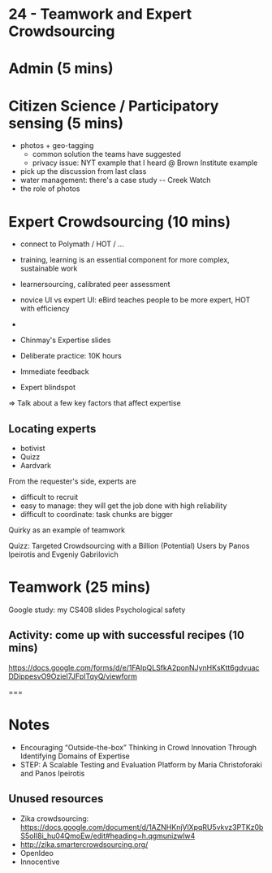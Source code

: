 # 24 - Teamwork and Expert Crowdsourcing

# Admin (5 mins)

# Citizen Science / Participatory sensing (5 mins)
- photos + geo-tagging
	- common solution the teams have suggested
	- privacy issue: NYT example that I heard @ Brown Institute example
- pick up the discussion from last class
- water management: there's a case study -- Creek Watch
- the role of photos


# Expert Crowdsourcing (10 mins)

- connect to Polymath / HOT / ...
- training, learning is an essential component for more complex, sustainable work
- learnersourcing, calibrated peer assessment
- novice UI vs expert UI: eBird teaches people to be more expert, HOT with efficiency


- 
- Chinmay's Expertise slides
- Deliberate practice: 10K hours
- Immediate feedback
- Expert blindspot

=> Talk about a few key factors that affect expertise

## Locating experts
- botivist
- Quizz
- Aardvark

From the requester's side, experts are
- difficult to recruit
- easy to manage: they will get the job done with high reliability
- difficult to coordinate: task chunks are bigger

Quirky as an example of teamwork

Quizz: Targeted Crowdsourcing with a Billion (Potential) Users by Panos Ipeirotis and Evgeniy Gabrilovich


# Teamwork (25 mins)

Google study: my CS408 slides
Psychological safety

## Activity: come up with successful recipes (10 mins)

https://docs.google.com/forms/d/e/1FAIpQLSfkA2ponNJynHKsKtt6gdvuacDDippesvO9OzieI7JFpITqyQ/viewform

===
# Notes
- Encouraging “Outside-the-box” Thinking in Crowd Innovation Through Identifying Domains of Expertise
- STEP: A Scalable Testing and Evaluation Platform by Maria Christoforaki and Panos Ipeirotis

## Unused resources
- Zika crowdsourcing: https://docs.google.com/document/d/1AZNHKnjVlXpqRU5vkvz3PTKz0bS5oII8i_hu04QmoEw/edit#heading=h.qgmunizwlw4
- http://zika.smartercrowdsourcing.org/
- OpenIdeo
- Innocentive

